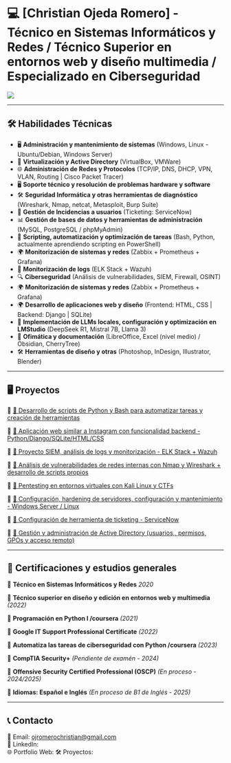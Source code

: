 # 💻 [Christian Ojeda Romero] - Técnico en Sistemas Informáticos y Redes / Técnico Superior en entornos web y diseño multimedia / Especializado en Ciberseguridad

<a href="https://linkedin.com"><img src="https://img.shields.io/badge/-LinkedIn-0072b1?&style=for-the-badge&logo=linkedin&logoColor=white" /></a>

---

## 🛠️ Habilidades Técnicas
- 🖥️ **Administración y mantenimiento de sistemas** (Windows, Linux - Ubuntu/Debian, Windows Server)
- 🔧 **Virtualización y Active Directory** (VirtualBox, VMWare)
- 🌐 **Administración de Redes y Protocolos** (TCP/IP, DNS, DHCP, VPN, VLAN, Routing | Cisco Packet Tracer)
- 🖥️ **Soporte técnico y resolución de problemas hardware y software**
- 🛠 **Seguridad Informática y otras herramientas de diagnóstico** (Wireshark, Nmap, netcat, Metasploit, Burp Suite)
- 📂 **Gestión de Incidencias a usuarios** (Ticketing: ServiceNow)
- 📊 **Gestión de bases de datos y herramientas de administración** (MySQL, PostgreSQL / phpMyAdmin)
- 🐍 **Scripting, automatización y optimización de tareas** (Bash, Python, actualmente aprendiendo scripting en PowerShell)
- 🌍 **Monitorización de sistemas y redes** (Zabbix + Prometheus + Grafana)
- 📡 **Monitorización de logs** (ELK Stack + Wazuh)
- 🔍 **Ciberseguridad** (Análisis de vulnerabilidades, SIEM, Firewall, OSINT)
- 🌍 **Monitorización de sistemas y redes** (Zabbix + Prometheus + Grafana)
- 🌍 **Desarrollo de aplicaciones web y diseño** (Frontend: HTML, CSS | Backend: Django | SQLite)
- 🤖 **Implementación de LLMs locales, configuración y optimización en LMStudio** (DeepSeek R1, Mistral 7B, Llama 3)
- 📂 **Ofimática y documentación** (LibreOffice, Excel (nivel medio) / Obsidian, CherryTree)
- 🛠️ **Herramientas de diseño y otras** (Photoshop, InDesign, Illustrator, Blender)

---

## 🖥️ Proyectos
🔹 [🔗 Desarrollo de scripts de Python y Bash para automatizar tareas y creación de herramientas](#)
  
🔹 [🔗 Aplicación web similar a Instagram con funcionalidad backend - Python/Django/SQLite/HTML/CSS](#)

🔹 [🔗 Proyecto SIEM, análisis de logs y monitorización - ELK Stack + Wazuh](#)

🔹 [🔗 Análisis de vulnerabilidades de redes internas con Nmap y Wireshark + desarrollo de scripts propios](#)

🔹 [🔗 Pentesting en entornos virtuales con Kali Linux y CTFs](#)

🔹 [🔗 Configuración, hardening de servidores, configuración y mantenimiento - Windows Server / Linux](#)

🔹 [🔗 Configuración de herramienta de ticketing - ServiceNow](#)

🔹 [🔗 Gestión y administración de Active Directory (usuarios,, permisos, GPOs y acceso remoto)](#)

---

## 📜 Certificaciones y estudios generales
📌 **Técnico en Sistemas Informáticos y Redes** *2020*

📌 **Técnico superior en diseño y edición en entornos web y multimedia** *(2022)*

📌 **Programación en Python I /coursera** *(2021)*

📌 **Google IT Support Professional Certificate** *(2022)*

📌 **Automatiza las tareas de ciberseguridad con Python /coursera** *(2023)*

📌 **CompTIA Security+** *(Pendiente de examén - 2024)*

📌 **Offensive Security Certified Professional (OSCP)** *(En proceso - 2024/2025)*

📌 **Idiomas: Español e Inglés** *(En proceso de B1 de Inglés - 2025)*

---

## 📞 Contacto
📧 Email: [ojromerochristian@gmail.com](ojromerochristian@gmail.com)  
🔗 LinkedIn: []()   
🌐 Portfolio Web: []()
🛠 Proyectos: []()
